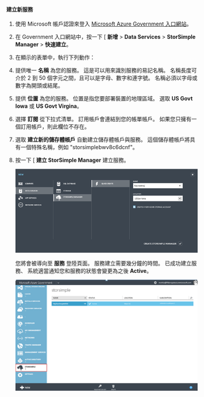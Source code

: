 <!--author=SharS last changed: 9/17/15-->


#### 建立新服務

1. 使用 Microsoft 帳戶認證來登入 [Microsoft Azure Government 入口網站](https://manage.windowsazure.us/)。

2. 在 Government 入口網站中，按一下 [ **新增** > **Data Services** > **StorSimple Manager** > **快速建立**。

3. 在顯示的表單中，執行下列動作：
  1. 提供唯一 **名稱** 為您的服務。 這是可以用來識別服務的易記名稱。 名稱長度可介於 2 到 50 個字元之間，且可以是字母、數字和連字號。 名稱必須以字母或數字為開頭或結尾。
  2. 提供 **位置** 為您的服務。 位置是指您要部署裝置的地理區域。 選取 **US Govt Iowa** 或 **US Govt Virgina**。
  3. 選擇 **訂閱** 從下拉式清單。 訂用帳戶會連結到您的帳單帳戶。 如果您只擁有一個訂用帳戶，則此欄位不存在。
  4. 選取 **建立新的儲存體帳戶** 自動建立儲存體帳戶與服務。 這個儲存體帳戶將具有一個特殊名稱，例如 "storsimplebwv8c6dcnf"。
  5. 按一下 [ **建立 StorSimple Manager** 建立服務。

       ![建立服務](./media/storsimple-create-new-service-gov/HCS_CreateAService-gov-include.png)

     您將會被導向至 **服務** 登陸頁面。 服務建立需要幾分鐘的時間。 已成功建立服務、 系統適當通知您和服務的狀態會變更為之後 **Active**。
 
       ![服務建立](./media/storsimple-create-new-service-gov/HCS_StorSimpleManagerServicePage-gov-include.png)




